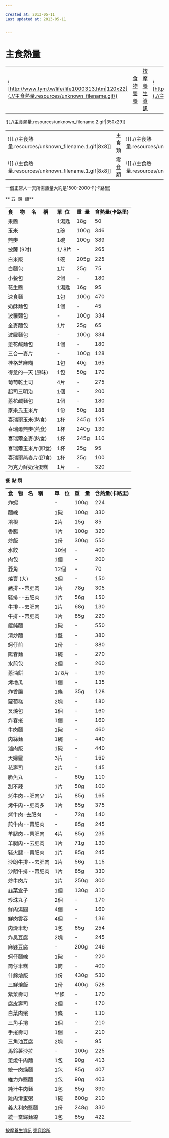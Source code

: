 ```yaml
---

Created at: 2013-05-11
Last updated at: 2013-05-11


---
```


# 主食熱量


|     |     |     |     |
| --- | --- | --- | --- |
| ![http://www.tym.tw/life/life1000313.htm\|120x22](.//主食熱量.resources/unknown_filename.gif\) | [食物營養](http://www.tym.tw/life/life1011211.htm) | [按摩養生資訊](http://www.tym.tw/life.htm) | ![http://www.tym.tw/life/life1000314.htm\|140x22](.//主食熱量.resources/unknown_filename.3.gif\) |

![[.//主食熱量.resources/unknown_filename.2.gif\|350x29]]

|     |     |     |     |     |     |     |     |     |     |     |     |
| --- | --- | --- | --- | --- | --- | --- | --- | --- | --- | --- | --- |
| ![[.//主食熱量.resources/unknown_filename.1.gif\\|8x8]] | 主食類 | ![[.//主食熱量.resources/unknown_filename.1.gif\\|8x8]] | [蔬菜類](http://www.clearsol.com.tw/calorie-a.htm) | ![[.//主食熱量.resources/unknown_filename.1.gif\\|8x8]] | [魚肉類](http://www.clearsol.com.tw/calorie-b.htm) | ![[.//主食熱量.resources/unknown_filename.1.gif\\|8x8]] | [蛋類](http://www.clearsol.com.tw/calorie-c.htm) | ![[.//主食熱量.resources/unknown_filename.1.gif\\|8x8]] | [豆類](http://www.clearsol.com.tw/calorie-d.htm) | ![[.//主食熱量.resources/unknown_filename.1.gif\\|8x8]] | [油類](http://www.clearsol.com.tw/calorie-e.htm) |
| ![[.//主食熱量.resources/unknown_filename.1.gif\\|8x8]] | [零食類](http://www.clearsol.com.tw/calorie-f.htm) | ![[.//主食熱量.resources/unknown_filename.1.gif\\|8x8]] | [速食類](http://www.clearsol.com.tw/calorie-g.htm) | ![[.//主食熱量.resources/unknown_filename.1.gif\\|8x8]] | [飲料類](http://www.clearsol.com.tw/calorie-h.htm) | ![[.//主食熱量.resources/unknown_filename.1.gif\\|8x8]] | [水果類](http://www.clearsol.com.tw/calorie-i.htm) | ![[.//主食熱量.resources/unknown_filename.1.gif\\|8x8]] | [乳類](http://www.clearsol.com.tw/calorie-j.htm) | ![[.//主食熱量.resources/unknown_filename.1.gif\\|8x8]] | [調味料](http://www.clearsol.com.tw/calorie-k.htm) |

一個正常人一天所需熱量大約是1500-2000卡(卡路里)

**
五  穀  類**

|     |     |     |     |
| --- | --- | --- | --- |
| **食     物     名     稱** | **單  位** | **重  量** | **含熱量(卡路里)** |
| 果醬  | 1湯匙 | 18g | 50  |
| 玉米  | 1碗  | 100g | 346 |
| 燕麥  | 1碗  | 100g | 389 |
| 披薩 (9吋) | 1/ 8片 | \-  | 265 |
| 白米飯 | 1碗  | 205g | 225 |
| 白麵包 | 1片  | 25g | 75  |
| 小餐包 | 2個  | \-  | 180 |
| 花生醬 | 1湯匙 | 16g | 95  |
| 速食麵 | 1包  | 100g | 470 |
| 奶酥麵包 | 1個  | \-  | 45  |
| 波羅麵包 | \-  | 100g | 334 |
| 全麥麵包 | 1片  | 25g | 65  |
| 波羅麵包 | \-  | 100g | 334 |
| 蔥花鹹麵包 | 1個  | \-  | 180 |
| 三合一麥片 | \-  | 100g | 128 |
| 桂格芝麻糊 | 1包  | 40g | 165 |
| 得意的一天 (原味) | 1包  | 50g | 170 |
| 葡萄乾土司 | 4片  | \-  | 275 |
| 起司三明治 | 1個  | \-  | 200 |
| 蔥花鹹麵包 | 1個  | \-  | 180 |
| 家樂氏玉米片 | 1份  | 50g | 188 |
| 喜瑞爾玉米(熱食) | 1杯  | 245g | 125 |
| 喜瑞爾燕麥(熱食) | 1杯  | 240g | 130 |
| 喜瑞爾全麥(熱食) | 1杯  | 245g | 110 |
| 喜瑞爾玉米片(即食) | 1杯  | 25g | 95  |
| 喜瑞爾燕麥片(即食) | 1杯  | 25g | 100 |
| 巧克力鮮奶油蛋糕 | 1片  | \-  | 320 |

 **餐  點** **類**

|     |     |     |     |
| --- | --- | --- | --- |
| **食　物　名　稱** | **單　位** | **重　量** | **含熱量(卡路里)** |
| 炸蝦  | \-  | 100g | 224 |
| 麵線  | 1碗  | 100g | 330 |
| 培根  | 2片  | 15g | 85  |
| 香腸  | 1片  | 100g | 320 |
| 炒飯  | 1份  | 300g | 550 |
| 水餃  | 10個 | \-  | 400 |
| 肉包  | 1個  | \-  | 200 |
| 菱角  | 12個 | \-  | 70  |
| 燒賣 (大) | 3個  | \-  | 150 |
| 豬排--帶肥肉 | 1片  | 78g | 305 |
| 豬排--去肥肉 | 1片  | 56g | 150 |
| 牛排--去肥肉 | 1片  | 68g | 130 |
| 牛排--帶肥肉 | 1片  | 85g | 220 |
| 餛飩麵 | 1碗  | \-  | 550 |
| 清炒麵 | 1盤  | \-  | 380 |
| 蚵仔煎 | 1份  | \-  | 380 |
| 陽春麵 | 1碗  | \-  | 270 |
| 水煎包 | 2個  | \-  | 260 |
| 蔥油餅 | 1/ 8片 | \-  | 190 |
| 烤地瓜 | 1個  | \-  | 135 |
| 炸香腸 | 1條  | 35g | 128 |
| 蘿蔔糕 | 2塊  | \-  | 180 |
| 叉燒包 | 1個  | \-  | 160 |
| 炸春捲 | 1個  | \-  | 160 |
| 牛肉麵 | 1碗  | \-  | 460 |
| 肉絲麵 | 1碗  | \-  | 440 |
| 滷肉飯 | 1碗  | \-  | 440 |
| 天婦羅 | 3片  | \-  | 160 |
| 花壽司 | 2片  | \-  | 145 |
| 脆魚丸 | \-  | 60g | 110 |
| 甜不辣 | 1片  | 50g | 100 |
| 烤牛肉--肥肉少 | 1片  | 85g | 165 |
| 烤牛肉--肥肉多 | 1片  | 85g | 375 |
| 烤牛肉-去肥肉 | \-  | 72g | 140 |
| 煎牛肉--帶肥肉 | \-  | 85g | 245 |
| 羊腿肉--帶肥肉 | 4片  | 85g | 235 |
| 羊腿肉--去肥肉 | 1片  | 71g | 130 |
| 豬火腿--帶肥肉 | 1片  | 85g | 245 |
| 沙朗牛排--去肥肉 | 1片  | 56g | 115 |
| 沙朗牛排--帶肥肉 | 1片  | 85g | 330 |
| 炒牛肉片 | 1片  | 250g | 300 |
| 韭菜盒子 | 1個  | 130g | 310 |
| 珍珠丸子 | 2個  | \-  | 170 |
| 鮮肉湯圓 | 4個  | \-  | 160 |
| 鮮肉雲吞 | 4個  | \-  | 136 |
| 肉燥米粉 | 1包  | 65g | 254 |
| 炸臭豆腐 | 2塊  | \-  | 245 |
| 麻婆豆腐 | \-  | 200g | 246 |
| 蚵仔麵線 | 1碗  | \-  | 220 |
| 筒仔米糕 | 1筒  | \-  | 400 |
| 什錦燴飯 | 1份  | 430g | 530 |
| 三鮮燴飯 | 1份  | 400g | 528 |
| 紫菜壽司 | 半條  | \-  | 170 |
| 腐皮壽司 | 2個  | \-  | 170 |
| 白菜肉捲 | 1條  | \-  | 130 |
| 三角手捲 | 1個  | \-  | 210 |
| 手捲壽司 | 1個  | \-  | 210 |
| 三角油豆腐 | 2塊  | \-  | 95  |
| 馬鈴薯沙拉 | \-  | 100g | 225 |
| 蔥燒牛肉麵 | 1包  | 90g | 413 |
| 統一肉燥麵 | 1包  | 85g | 407 |
| 維力炸醬麵 | 1包  | 90g | 403 |
| 純汁牛肉麵 | 1包  | 85g | 390 |
| 雞肉滑蛋粥 | 1碗  | 600g | 210 |
| 義大利肉醬麵 | 1份  | 248g | 330 |
| 統一當歸麵線 | 1包  | 85g | 422 |

[按摩養生資訊](http://www.tym.tw/life.htm) [窈窕診所](http://www.clearsol.com.tw/)

